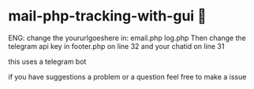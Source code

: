 # mail-php-tracking-with-gui 📧
ENG:
change the yoururlgoeshere in:
email.php
log.php
Then change the telegram api key in footer.php on line 32 and your chatid on line 31

this uses a telegram bot

if you have suggestions a problem or a question feel free to make a issue 
